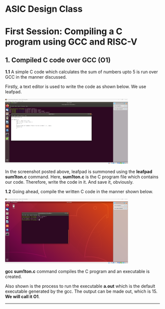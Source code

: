 # ASIC Design Class

# First Session: Compiling a C program using GCC and RISC-V

## 1. Compiled C code over GCC (O1)
**1.1** A simple C code which calculates the sum of numbers upto 5 is run over GCC in the manner discussed. 
 
 Firstly, a text editor is used to write the code as shown below. We use leafpad.

<img src="imagesfirstsession\O1createfile.png" alt="Step 1.1" width="400"/> <br>

In the screenshot posted above, leafpad is summoned using the **leafpad sum1ton.c** command. Here, **sum1ton.c** is the C program file which contains our code. Therefore, write the code in it. And save it, obviously.

**1.2** Going ahead, compile the written C code in the manner shown below.

<img src="imagesfirstsession\O1gcccompilation.png" alt="Step 1.1" width="400"/> <br>

**gcc sum1ton.c** command compiles the C program and an executable is created. 

Also shown is the process to run the executable **a.out** which is the default executable generated by the gcc. The output can be made out, which is 15. **We will call it O1**.

---











    

